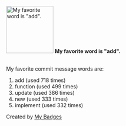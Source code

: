 <img src="https://my-badges.github.io/my-badges/favorite-word.png" alt="My favorite word is &quot;add&quot;." title="My favorite word is &quot;add&quot;." width="128">
<strong>My favorite word is &quot;add&quot;.</strong>
<br><br>

My favorite commit message words are:

1. add (used 718 times)
2. function (used 499 times)
3. update (used 386 times)
4. new (used 333 times)
5. implement (used 332 times)


Created by <a href="https://github.com/my-badges/my-badges">My Badges</a>